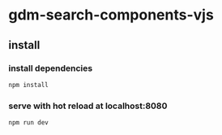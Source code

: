 # gdm-search-components-vjs



## install 

### install dependencies

``` bash
npm install
```


### serve with hot reload at localhost:8080

``` bash
npm run dev
```

